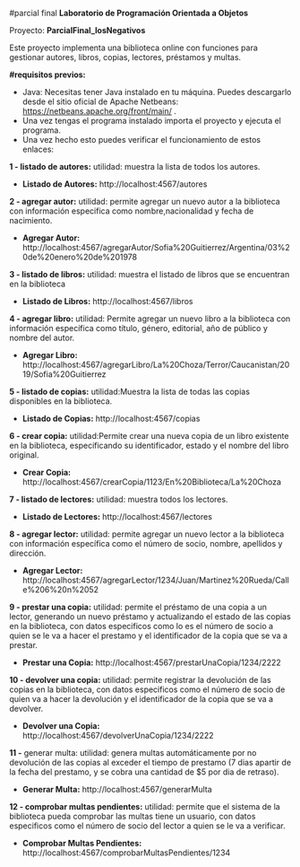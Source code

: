 #parcial final **Laboratorio de Programación Orientada a Objetos**

Proyecto: **ParcialFinal_losNegativos**

Este proyecto implementa una biblioteca online con funciones para gestionar autores, libros, copias, lectores, préstamos y multas.

**#requisitos previos:**
- Java: Necesitas tener Java instalado en tu máquina. Puedes descargarlo desde el sitio oficial de Apache Netbeans: https://netbeans.apache.org/front/main/ . 
- Una vez tengas el programa instalado importa el proyecto y ejecuta el programa.
- Una vez hecho esto puedes verificar el funcionamiento de estos enlaces:

**1 -	listado de autores:**
utilidad: muestra la lista de todos los autores.

- **Listado de Autores:**
  http://localhost:4567/autores

**2 -	agregar autor:**
utilidad: permite agregar un nuevo autor a la biblioteca con información especifica como nombre,nacionalidad y fecha de nacimiento.

- **Agregar Autor:**
http://localhost:4567/agregarAutor/Sofia%20Guitierrez/Argentina/03%20de%20enero%20de%201978

**3 -	listado de libros:**
utilidad: muestra el listado de libros que se encuentran en la biblioteca

- **Listado de Libros:**
  http://localhost:4567/libros

**4 -	agregar libro:**
utilidad: Permite agregar un nuevo libro a la biblioteca con información específica como título, género, editorial, año de público y nombre del autor.

- **Agregar Libro:**
  http://localhost:4567/agregarLibro/La%20Choza/Terror/Caucanistan/2019/Sofia%20Guitierrez

**5 -	listado de copias:**
utilidad:Muestra la lista de todas las copias disponibles en la biblioteca.

- **Listado de Copias:**
  http://localhost:4567/copias

**6 -	crear copia:**
utilidad:Permite crear una nueva copia de un libro existente en la biblioteca, especificando su identificador, estado y el nombre del libro original.

- **Crear Copia:**
  http://localhost:4567/crearCopia/1123/En%20Biblioteca/La%20Choza

**7 -	listado de lectores:**
utilidad: muestra todos los lectores.

- **Listado de Lectores:**
  http://localhost:4567/lectores

**8 -	agregar lector:**
utilidad: permite agregar un nuevo lector a la biblioteca con información específica como el número de socio, nombre, apellidos y dirección.

- **Agregar Lector:**
  http://localhost:4567/agregarLector/1234/Juan/Martinez%20Rueda/Calle%206%20n%2052

**9 -	prestar una copia:**
utilidad: permite el préstamo de una copia a un lector, generando un nuevo préstamo y actualizando el estado de las copias en  la biblioteca, con datos especificos como lo es el número de socio a quien se le va a hacer el prestamo y el identificador de la copia que se va a prestar.

- **Prestar una Copia:**
  http://localhost:4567/prestarUnaCopia/1234/2222

**10 -	 devolver una copia:**
utilidad: permite registrar la devolución de las copias en la biblioteca, con datos especificos como el número de socio de quien va a hacer la devolución y el identificador de la copia que se va a devolver.

- **Devolver una Copia:**
  http://localhost:4567/devolverUnaCopia/1234/2222
 
**11 -**	 generar multa:
utilidad: genera multas automáticamente por no devolución de las copias al exceder el tiempo de prestamo (7 dias apartir de la fecha del prestamo, y se cobra una cantidad de $5 por dia de retraso).

- **Generar Multa:**
  http://localhost:4567/generarMulta

**12 -	 comprobar multas pendientes:**
utilidad: permite que el sistema de la biblioteca pueda comprobar las multas tiene un usuario, con datos especificos como el número de socio del lector a quien se le va a verificar.

- **Comprobar Multas Pendientes:**
  http://localhost:4567/comprobarMultasPendientes/1234


 








